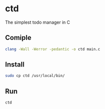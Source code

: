 # ctd
The simplest todo manager in C

## Comiple
```bash
clang -Wall -Werror -pedantic -o ctd main.c
```

## Install
```bash
sudo cp ctd /usr/local/bin/
```

## Run
```bash
ctd
```
